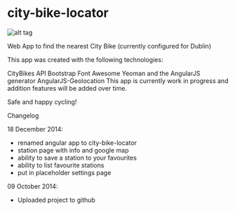 city-bike-locator
=================

![alt tag](https://raw.githubusercontent.com/danbhala/city-bike-locator/master/app/images/phone-preview.png)

Web App to find the nearest City Bike (currently configured for Dublin)

This app was created with the following technologies:

CityBikes API 
Bootstrap 
Font Awesome 
Yeoman  and the AngularJS generator 
AngularJS-Geolocation 
This app is currently work in progress and addition features will be added over time.

Safe and happy cycling!



Changelog

18 December 2014:
* renamed angular app to city-bike-locator
* station page with info and google map
* ability to save a station to your favourites
* ability to list favourite stations
* put in placeholder settings page

09 October 2014:
* Uploaded project to github

